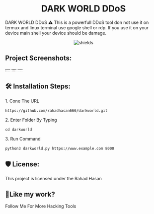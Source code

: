 <h1 align="center" id="title">DARK WORLD DDoS</h1>

<p id="description">DARK WORLD DDoS ⚠️ This is a powerfull DDoS tool don not use it on termux and linux terminal use google shell or rdp. If you use it on your device main shell your device should be damage.</p>

<p align="center"><img src="https://camo.githubusercontent.com/910ddafb45442d9597a16b46d401a5894f5bcdd56ed7e3970ade9a41e87bfe8b/68747470733a2f2f6b6f6d617265762e636f6d2f67687076632f3f757365726e616d653d7261686164686173616e363636266c6162656c3d50726f66696c65253230766965777326636f6c6f723d306537356236267374796c653d666c6174" alt="shields"></p>

<h2>Project Screenshots:</h2>

<img src="https://github.com/rahadhasan666/darkworld/blob/main/Screenshot%202024-10-19%20083148.png" alt="project-screenshot" width="16" height="9/">

<img src="https://github.com/rahadhasan666/darkworld/blob/main/Screenshot%202024-10-19%20083203.png" alt="project-screenshot" width="16" height="9/">

<img src="https://github.com/rahadhasan666/darkworld/blob/main/Screenshot%202024-10-19%20083242.png" alt="project-screenshot" width="16" height="9/">

<h2>🛠️ Installation Steps:</h2>

<p>1. Cone The URL</p>

```
https://github.com/rahadhasan666/darkworld.git
```

<p>2. Enter Folder By Typing</p>

```
cd darkworld
```

<p>3. Run Command</p>

```
python3 darkworld.py https://www.example.com 8000
```

<h2>🛡️ License:</h2>

This project is licensed under the Rahad Hasan

<h2>💖Like my work?</h2>

Follow Me For More Hacking Tools
